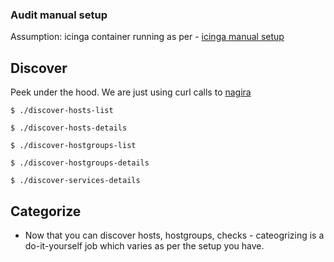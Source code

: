 ### Audit manual setup

Assumption: icinga container running as per - [icinga manual setup](https://github.com/saurabh-hirani/talks/tree/master/monitoring-transition/manual-setup)

## Discover

Peek under the hood. We are just using curl calls to [nagira](https://github.com/dmytro/nagira)

```
$ ./discover-hosts-list
```

```
$ ./discover-hosts-details
```

```
$ ./discover-hostgroups-list
```

```
$ ./discover-hostgroups-details
```

```
$ ./discover-services-details
```

## Categorize

- Now that you can discover hosts, hostgroups, checks - cateogrizing is a do-it-yourself job which varies as per the setup you have.
